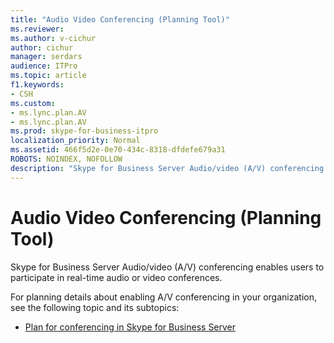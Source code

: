 ```yaml
---
title: "Audio Video Conferencing (Planning Tool)"
ms.reviewer: 
ms.author: v-cichur
author: cichur
manager: serdars
audience: ITPro
ms.topic: article
f1.keywords:
- CSH
ms.custom:
- ms.lync.plan.AV
- ms.lync.plan.AV
ms.prod: skype-for-business-itpro
localization_priority: Normal
ms.assetid: 466f5d2e-0e70-434c-8318-dfdefe679a31
ROBOTS: NOINDEX, NOFOLLOW
description: "Skype for Business Server Audio/video (A/V) conferencing enables users to participate in real-time audio or video conferences."
---
```


# Audio Video Conferencing (Planning Tool)
 
Skype for Business Server Audio/video (A/V) conferencing enables users to participate in real-time audio or video conferences.
  
For planning details about enabling A/V conferencing in your organization, see the following topic and its subtopics: 
  
- [Plan for conferencing in Skype for Business Server](../../../plan-your-deployment/conferencing/conferencing.md)
    

